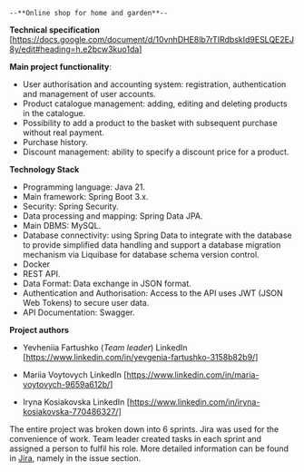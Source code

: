     --**Online shop for home and garden**--

**Technical specification**
[https://docs.google.com/document/d/10vnhDHE8lb7rTIRdbskId9ESLQE2EJ8y/edit#heading=h.e2bcw3kuo1da]

**Main project functionality**:
- User authorisation and accounting system: registration, authentication and management of user accounts.
- Product catalogue management: adding, editing and deleting products in the catalogue.
- Possibility to add a product to the basket with subsequent purchase without real payment.
- Purchase history.
- Discount management: ability to specify a discount price for a product.

**Technology Stack**
* Programming language: Java 21.
* Main framework: Spring Boot 3.x.
* Security: Spring Security.
* Data processing and mapping: Spring Data JPA.
* Main DBMS: MySQL.
* Database connectivity: using Spring Data to integrate with the database to provide simplified data handling and support a database migration mechanism via Liquibase for database schema version control.
* Docker
* REST API.
* Data Format: Data exchange in JSON format.
* Authentication and Authorisation: Access to the API uses JWT (JSON Web Tokens) to secure user data.
* API Documentation: Swagger.


**Project authors**

- Yevheniia Fartushko (*Team leader*)
LinkedIn [https://www.linkedin.com/in/yevgenia-fartushko-3158b82b9/]

- Mariia Voytovych
LinkedIn [https://www.linkedin.com/in/maria-voytovych-9659a612b/]

- Iryna Kosiakovska
LinkedIn [https://www.linkedin.com/in/iryna-kosiakovska-770486327/]

The entire project was broken down into 6 sprints. Jira was used for the convenience of work. 
Team leader created tasks in each sprint and assigned a person to fulfil his role. 
More detailed information can be found in [Jira](https://kosakovskaairyna9.atlassian.net/jira/software/projects/SCRUM/boards/1), namely in the issue section.


